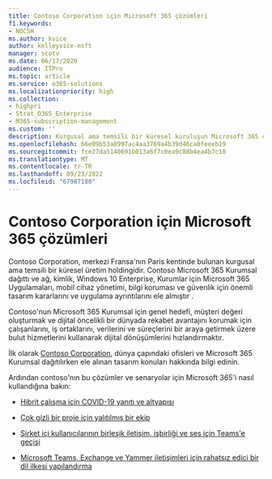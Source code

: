 ```yaml
---
title: Contoso Corporation için Microsoft 365 çözümleri
f1.keywords:
- NOCSH
ms.author: kvice
author: kelleyvice-msft
manager: scotv
ms.date: 06/17/2020
audience: ITPro
ms.topic: article
ms.service: o365-solutions
ms.localizationpriority: high
ms.collection:
- highpri
- Strat_O365_Enterprise
- M365-subscription-management
ms.custom: ''
description: Kurgusal ama temsili bir küresel kuruluşun Microsoft 365 çözümlerini nasıl dağıttığını.
ms.openlocfilehash: 66e09b53a8997ac4aa3769a4b39d46ca0feeeb19
ms.sourcegitcommit: fce27da5140691b013a6f7c0ea9c88b4ea4b7c10
ms.translationtype: MT
ms.contentlocale: tr-TR
ms.lasthandoff: 09/23/2022
ms.locfileid: "67987180"
---
```

# <a name="microsoft-365-solutions-for-the-contoso-corporation"></a>Contoso Corporation için Microsoft 365 çözümleri

Contoso Corporation, merkezi Fransa'nın Paris kentinde bulunan kurgusal ama temsili bir küresel üretim holdingidir. Contoso Microsoft 365 Kurumsal dağıttı ve ağ, kimlik, Windows 10 Enterprise, Kurumlar için Microsoft 365 Uygulamaları, mobil cihaz yönetimi, bilgi koruması ve güvenlik için önemli tasarım kararlarını ve uygulama ayrıntılarını ele almıştır . 

Contoso'nun Microsoft 365 Kurumsal için genel hedefi, müşteri değeri oluşturmak ve dijital öncelikli bir dünyada rekabet avantajını korumak için çalışanlarını, iş ortaklarını, verilerini ve süreçlerini bir araya getirmek üzere bulut hizmetlerini kullanarak dijital dönüşümlerini hızlandırmaktır.

İlk olarak [Contoso Corporation](../enterprise/contoso-overview.md), dünya çapındaki ofisleri ve Microsoft 365 Kurumsal dağıtılırken ele alınan tasarım konuları hakkında bilgi edinin.

Ardından contoso'nın bu çözümler ve senaryolar için Microsoft 365'i nasıl kullandığına bakın:

- [Hibrit çalışma için COVID-19 yanıtı ve altyapısı](contoso-remote-onsite-work.md)

- [Çok gizli bir proje için yalıtılmış bir ekip](contoso-team-for-top-secret-project.md)

- [Şirket içi kullanıcılarının birleşik iletişim, işbirliği ve ses için Teams'e geçişi](/MicrosoftTeams/voice-case-study-overview)

- [Microsoft Teams, Exchange ve Yammer iletişimleri için rahatsız edici bir dil ilkesi yapılandırma](../compliance/communication-compliance-case-study.md)